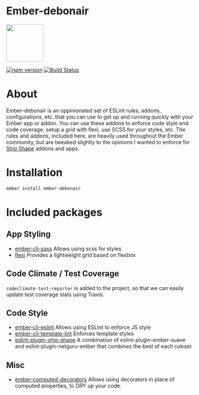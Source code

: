 # Ember-debonair

<a href="https://shipshape.io/"><img src="http://i.imgur.com/bU4ABmk.png" width="100" height="100"/></a>

[![npm version](https://badge.fury.io/js/ember-debonair.svg)](http://badge.fury.io/js/ember-debonair)
[![Build Status](https://travis-ci.org/shipshapecode/ember-debonair.svg?branch=master)](https://travis-ci.org/shipshapecode/ember-debonair)

# About
Ember-debonair is an oppinionated set of ESLint rules, addons, configurations, etc. that you can use to get up and running quickly with your Ember app or addon. You can use these addons to enforce code style and code coverage, setup a grid with flexi, use SCSS for your styles, etc. The rules and addons, included here, are heavily used throughout the Ember community, but are tweaked slightly to the opinions I wanted to enforce for [Ship Shape](https://shipshape.io) addons and apps.

# Installation
```bash
ember install ember-debonair
```
# Included packages

## App Styling
* [ember-cli-sass](https://github.com/aexmachina/ember-cli-sass) Allows using scss for styles
* [flexi](https://github.com/html-next/flexi) Provides a lightweight grid based on flexbox

## Code Climate / Test Coverage
`codeclimate-test-reporter` is added to the project, so that we can easily update test coverage stats using Travis.

## Code Style
* [ember-cli-eslint](https://github.com/ember-cli/ember-cli-eslint) Allows using ESLint to enforce JS style
* [ember-cli-template-lint](https://github.com/rwjblue/ember-cli-template-lint) Enforces template styles
* [eslint-plugin-ship-shape](https://github.com/shipshapecode/eslint-plugin-ship-shape) A combination of eslint-plugin-ember-suave and eslint-plugin-netguru-ember that combines the best of each ruleset

## Misc
* [ember-computed-decorators](https://github.com/rwjblue/ember-computed-decorators) Allows using decorators in place of computed properties, to DRY up your code.
